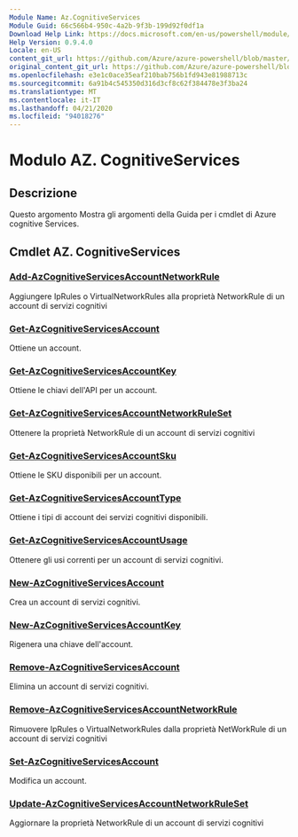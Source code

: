 ```yaml
---
Module Name: Az.CognitiveServices
Module Guid: 66c566b4-950c-4a2b-9f3b-199d92f0df1a
Download Help Link: https://docs.microsoft.com/en-us/powershell/module/az.cognitiveservices
Help Version: 0.9.4.0
Locale: en-US
content_git_url: https://github.com/Azure/azure-powershell/blob/master/src/CognitiveServices/CognitiveServices/help/Az.CognitiveServices.md
original_content_git_url: https://github.com/Azure/azure-powershell/blob/master/src/CognitiveServices/CognitiveServices/help/Az.CognitiveServices.md
ms.openlocfilehash: e3e1c0ace35eaf210bab756b1fd943e81988713c
ms.sourcegitcommit: 6a91b4c545350d316d3cf8c62f384478e3f3ba24
ms.translationtype: MT
ms.contentlocale: it-IT
ms.lasthandoff: 04/21/2020
ms.locfileid: "94018276"
---
```

# Modulo AZ. CognitiveServices
## Descrizione
Questo argomento Mostra gli argomenti della Guida per i cmdlet di Azure cognitive Services.

## Cmdlet AZ. CognitiveServices
### [Add-AzCognitiveServicesAccountNetworkRule](Add-AzCognitiveServicesAccountNetworkRule.md)
Aggiungere IpRules o VirtualNetworkRules alla proprietà NetworkRule di un account di servizi cognitivi

### [Get-AzCognitiveServicesAccount](Get-AzCognitiveServicesAccount.md)
Ottiene un account.

### [Get-AzCognitiveServicesAccountKey](Get-AzCognitiveServicesAccountKey.md)
Ottiene le chiavi dell'API per un account.

### [Get-AzCognitiveServicesAccountNetworkRuleSet](Get-AzCognitiveServicesAccountNetworkRuleSet.md)
Ottenere la proprietà NetworkRule di un account di servizi cognitivi

### [Get-AzCognitiveServicesAccountSku](Get-AzCognitiveServicesAccountSku.md)
Ottiene le SKU disponibili per un account.

### [Get-AzCognitiveServicesAccountType](Get-AzCognitiveServicesAccountType.md)
Ottiene i tipi di account dei servizi cognitivi disponibili.

### [Get-AzCognitiveServicesAccountUsage](Get-AzCognitiveServicesAccountUsage.md)
Ottenere gli usi correnti per un account di servizi cognitivi.

### [New-AzCognitiveServicesAccount](New-AzCognitiveServicesAccount.md)
Crea un account di servizi cognitivi.

### [New-AzCognitiveServicesAccountKey](New-AzCognitiveServicesAccountKey.md)
Rigenera una chiave dell'account.

### [Remove-AzCognitiveServicesAccount](Remove-AzCognitiveServicesAccount.md)
Elimina un account di servizi cognitivi.

### [Remove-AzCognitiveServicesAccountNetworkRule](Remove-AzCognitiveServicesAccountNetworkRule.md)
Rimuovere IpRules o VirtualNetworkRules dalla proprietà NetWorkRule di un account di servizi cognitivi

### [Set-AzCognitiveServicesAccount](Set-AzCognitiveServicesAccount.md)
Modifica un account.

### [Update-AzCognitiveServicesAccountNetworkRuleSet](Update-AzCognitiveServicesAccountNetworkRuleSet.md)
Aggiornare la proprietà NetworkRule di un account di servizi cognitivi

